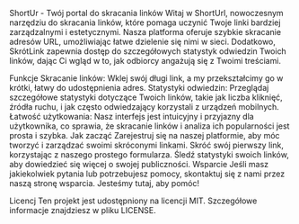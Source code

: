 ShortUr - Twój portal do skracania linków
Witaj w ShortUrl, nowoczesnym narzędziu do skracania linków, które pomaga uczynić Twoje linki bardziej zarządzalnymi i estetycznymi. Nasza platforma oferuje szybkie skracanie adresów URL, umożliwiając łatwe dzielenie się nimi w sieci. Dodatkowo, SkrótLink zapewnia dostęp do szczegółowych statystyk odwiedzin Twoich linków, dając Ci wgląd w to, jak odbiorcy angażują się z Twoimi treściami.

Funkcje
Skracanie linków: Wklej swój długi link, a my przekształcimy go w krótki, łatwy do udostępnienia adres.
Statystyki odwiedzin: Przeglądaj szczegółowe statystyki dotyczące Twoich linków, takie jak liczba kliknięć, źródła ruchu, i jak często odwiedzający korzystali z urządzeń mobilnych.
Łatwość użytkowania: Nasz interfejs jest intuicyjny i przyjazny dla użytkownika, co sprawia, że skracanie linków i analiza ich popularności jest prosta i szybka.
Jak zacząć
Zarejestruj się na naszej platformie, aby móc tworzyć i zarządzać swoimi skróconymi linkami.
Skróć swój pierwszy link, korzystając z naszego prostego formularza.
Śledź statystyki swoich linków, aby dowiedzieć się więcej o swojej publiczności.
Wsparcie
Jeśli masz jakiekolwiek pytania lub potrzebujesz pomocy, skontaktuj się z nami przez naszą stronę wsparcia. Jesteśmy tutaj, aby pomóc!

Licencj 
Ten projekt jest udostępniony na licencji MIT. Szczegółowe informacje znajdziesz w pliku LICENSE.

